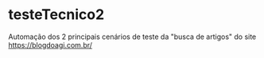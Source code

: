 # testeTecnico2
Automação dos 2 principais cenários de teste da "busca de artigos" do site https://blogdoagi.com.br/

